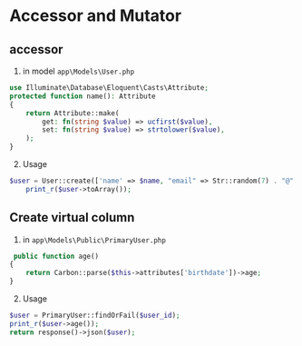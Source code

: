 # Accessor and Mutator

## accessor

1. in model `app\Models\User.php`

```php
use Illuminate\Database\Eloquent\Casts\Attribute;
protected function name(): Attribute
{
    return Attribute::make(
        get: fn(string $value) => ucfirst($value),
        set: fn(string $value) => strtolower($value),
    );
}
```

2. Usage

```php
$user = User::create(['name' => $name, "email" => Str::random(7) . "@" . Str::random(7) . ".com", "password" => Str::random(5)]);
    print_r($user->toArray());
```

## Create virtual column

1. in `app\Models\Public\PrimaryUser.php`

```php
 public function age()
{
    return Carbon::parse($this->attributes['birthdate'])->age;
}
```

2. Usage

```php
$user = PrimaryUser::findOrFail($user_id);
print_r($user->age());
return response()->json($user);
```
